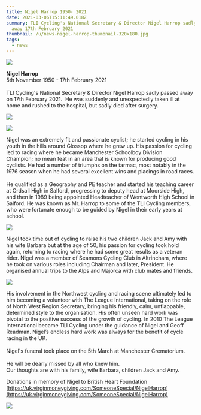 ```yaml
---
title: Nigel Harrop 1950- 2021
date: 2021-03-06T15:11:49.018Z
summary: TLI Cycling's National Secretary & Director Nigel Harrop sadly passed
  away 17th February 2021
thumbnail: /u/news-nigel-harrop-thumbnail-320x180.jpg
tags:
  - news
---
```

![](/u/news-nigel-harrop-2021.jpg)

**Nigel Harrop**\
5th November 1950 - 17th February 2021\
\
TLI Cycling's National Secretary & Director Nigel Harrop sadly passed away on 17th February 2021.  He was suddenly and unexpectedly taken ill at home and rushed to the hospital, but sadly died after surgery.

![](/u/news-nigel-harrop-racing2.jpg)

![](/u/news-nigel-harrop-racing.jpg)

Nigel was an extremely fit and passionate cyclist; he started cycling in his youth in the hills around Glossop where he grew up. His passion for cycling led to racing where he became Manchester Schoolboy Division Champion; no mean feat in an area that is known for producing good cyclists. He had a number of triumphs on the tarmac, most notably in the 1976 season when he had several excellent wins and placings in road races.\
\
He qualified as a Geography and PE teacher and started his teaching career at Ordsall High in Salford, progressing to deputy head at Moorside High, and then in 1989 being appointed Headteacher of Wentworth High School in Salford. He was known as Mr. Harrop to some of the TLI Cycling members, who were fortunate enough to be guided by Nigel in their early years at school.

![](/u/news-nigel-harrop-racing1.jpg)

Nigel took time out of cycling to raise his two children Jack and Amy with his wife Barbara but at the age of 50, his passion for cycling took hold again, returning to racing where he had some great results as a veteran rider. Nigel was a member of Seamons Cycling Club in Altrincham, where he took on various roles including Chairman and later, President. He organised annual trips to the Alps and Majorca with club mates and friends.

![](/u/news-nigel-harrop-tli-2021.jpg)

His involvement in the Northwest cycling and racing scene ultimately led to him becoming a volunteer with The League International, taking on the role of North West Region Secretary, bringing his friendly, calm, unflappable, determined style to the organisation. His often unseen hard work was pivotal to the positive success of the growth of cycling. In 2010 The League International became TLI Cycling under the guidance of Nigel and Geoff Readman. Nigel’s endless hard work was always for the benefit of cycle racing in the UK.\
\
Nigel's funeral took place on the 5th March at Manchester Crematorium.\
\
He will be dearly missed by all who knew him.\
Our thoughts are with his family, wife Barbara, children Jack and Amy.

Donations in memory of Nigel to British Heart Foundation\
[https://uk.virginmoneygiving.​com/SomeoneSpecial/NigelHarrop](https://uk.virginmoneygiving.com/SomeoneSpecial/NigelHarrop)

![](/u/17362639_10154811477483801_21768039061928690_n.jpg)